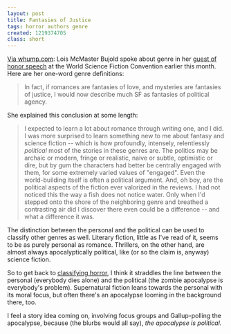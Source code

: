 ```yaml
---
layout: post
title: Fantasies of Justice
tags: horror authors genre
created: 1219374705
class: short
---
```

[Via whump.com](http://www.whump.com/moreLikeThis/2008/08/11/fantasies-of-political-agency/):  Lois McMaster Bujold spoke about genre in her [guest of honor speech](http://blog.myspace.com/index.cfm?fuseaction=blog.view&friendID=164952151&blogID=423204224) at the World Science Fiction Convention earlier this month. Here are her one-word genre definitions:

> In fact, if romances are fantasies of love, and mysteries are fantasies of justice, I would now describe much SF as fantasies of political agency.<!--break-->

She explained this conclusion at some length:

> I expected to learn a lot about romance through writing one, and I did.  I was more surprised to learn something new to me about fantasy and science fiction -- which is how profoundly, intensely, relentlessly *political* most of the stories in these genres are.  The politics may be archaic or modern, fringe or realistic, naive or subtle, optimistic or dire, but by gum the characters had better be centrally engaged with them, for some extremely varied values of "engaged".  Even the world-building itself is often a political argument.  And, oh boy, are the political aspects of the fiction ever valorized in the reviews.  I had not noticed this the way a fish does not notice water.  Only when I'd stepped onto the shore of the neighboring genre and breathed a contrasting air did I discover there even could be a difference -- and what a difference it was.

The distinction between the personal and the political can be used to classify other genres as well.  Literary fiction, little as I've read of it, seems to be as purely personal as romance.  Thrillers, on the other hand, are almost always apocalyptically political, like (or so the claim is, anyway) science fiction.

So to get back to [classifying horror](/node/445), I think it straddles the line between the personal (everybody dies alone) and the political (the zombie apocalypse is everybody's problem).  Supernatural fiction leans towards the personal with its moral focus, but often there's an apocalypse looming in the background there, too.

I feel a story idea coming on, involving focus groups and Gallup-polling the apocalypse, because (the blurbs would all say), *the apocalypse is political.*
